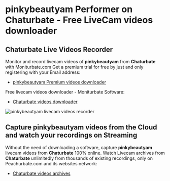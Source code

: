 # pinkybeautyam Performer on Chaturbate - Free LiveCam videos downloader

## Chaturbate Live Videos Recorder

Monitor and record livecam videos of **pinkybeautyam** from **Chaturbate** with Moniturbate.com
Get a premium trial for free by just and only registering with your Email address:
* [pinkybeautyam Premium videos downloader](https://moniturbate.com/request-demo-licence-key.html)

Free livecam videos downloader - Moniturbate Software:
* [Chaturbate videos downloader](https://moniturbate.com/moniturbate-download-software.html)

![pinkybeautyam livecam videos recorder](https://peachurnet.com/templates/moniturbate-software.png)


## Capture pinkybeautyam videos from the Cloud and watch your recordings on Streaming

Without the need of downloading a software, capture **pinkybeautyam** livecam videos from **Chaturbate** 100% online.
Watch Livecam archives from **Chaturbate** unlimitedly from thousands of existing recordings, only on Peachurbate.com and its websites network:
* [Chaturbate videos archives](https://peachurnet.com/)